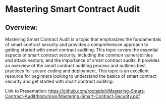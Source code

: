 # Mastering Smart Contract Audit

## Overview:

Mastering Smart Contract Audit is a topic that emphasizes the fundamentals of smart contract security and provides a comprehensive approach to getting started with smart contract auditing. This topic covers the essential aspects of smart contract security, including the common vulnerabilities and attack vectors, and the importance of smart contract audits. It provides an overview of the smart contract auditing process and outlines best practices for secure coding and deployment. This topic is an excellent resource for beginners looking to understand the basics of smart contract security and get started with smart contract auditing.


Link to Presentation:
https://github.com/rootsploit/Mastering-Smart-Contract-Audit/blob/main/Mastering-Smart-Contract-Security.pdf
